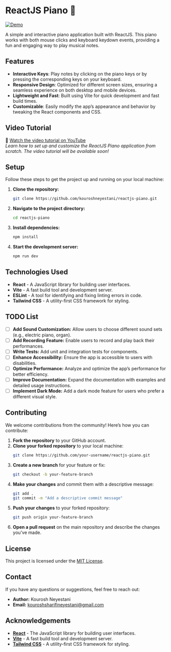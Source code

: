 # ReactJS Piano 🎹

[![Demo](https://img.shields.io/badge/Demo-Live-blue.svg)](https://reactjs-piano.vercel.app)

A simple and interactive piano application built with ReactJS. This piano works with both mouse clicks and keyboard keydown events, providing a fun and engaging way to play musical notes.

## Features

- **Interactive Keys**: Play notes by clicking on the piano keys or by pressing the corresponding keys on your keyboard.
- **Responsive Design**: Optimized for different screen sizes, ensuring a seamless experience on both desktop and mobile devices.
- **Lightweight and Fast**: Built using Vite for quick development and fast build times.
- **Customizable**: Easily modify the app’s appearance and behavior by tweaking the React components and CSS.

## Video Tutorial

🎥 [Watch the video tutorial on YouTube](#)  
*Learn how to set up and customize the ReactJS Piano application from scratch. The video tutorial will be available soon!*

## Setup

Follow these steps to get the project up and running on your local machine:

1. **Clone the repository:**
    ```bash
    git clone https://github.com/kouroshneyestani/reactjs-piano.git
    ```
2. **Navigate to the project directory:**
    ```bash
    cd reactjs-piano
    ```
3. **Install dependencies:**
    ```bash
    npm install
    ```
4. **Start the development server:**
    ```bash
    npm run dev
    ```

## Technologies Used

- **React** - A JavaScript library for building user interfaces.
- **Vite** - A fast build tool and development server.
- **ESLint** - A tool for identifying and fixing linting errors in code.
- **Tailwind CSS** - A utility-first CSS framework for styling.

## TODO List

- [ ] **Add Sound Customization:** Allow users to choose different sound sets (e.g., electric piano, organ).
- [ ] **Add Recording Feature:** Enable users to record and play back their performances.
- [ ] **Write Tests:** Add unit and integration tests for components.
- [ ] **Enhance Accessibility:** Ensure the app is accessible to users with disabilities.
- [ ] **Optimize Performance:** Analyze and optimize the app’s performance for better efficiency.
- [ ] **Improve Documentation:** Expand the documentation with examples and detailed usage instructions.
- [ ] **Implement Dark Mode:** Add a dark mode feature for users who prefer a different visual style.

## Contributing

We welcome contributions from the community! Here’s how you can contribute:

1. **Fork the repository** to your GitHub account.
2. **Clone your forked repository** to your local machine:
    ```bash
    git clone https://github.com/your-username/reactjs-piano.git
    ```
3. **Create a new branch** for your feature or fix:
    ```bash
    git checkout -b your-feature-branch
    ```
4. **Make your changes** and commit them with a descriptive message:
    ```bash
    git add .
    git commit -m "Add a descriptive commit message"
    ```
5. **Push your changes** to your forked repository:
    ```bash
    git push origin your-feature-branch
    ```
6. **Open a pull request** on the main repository and describe the changes you’ve made.

## License

This project is licensed under the [MIT License](LICENSE).

## Contact

If you have any questions or suggestions, feel free to reach out:

- **Author:** Kourosh Neyestani
- **Email:** [kouroshsharifineyestani@gmail.com](mailto:kouroshsharifineyestani@gmail.com)

## Acknowledgements

- **[React](https://reactjs.org/)** - The JavaScript library for building user interfaces.
- **[Vite](https://vitejs.dev/)** - A fast build tool and development server.
- **[Tailwind CSS](https://tailwindcss.com/)** - A utility-first CSS framework for styling.
